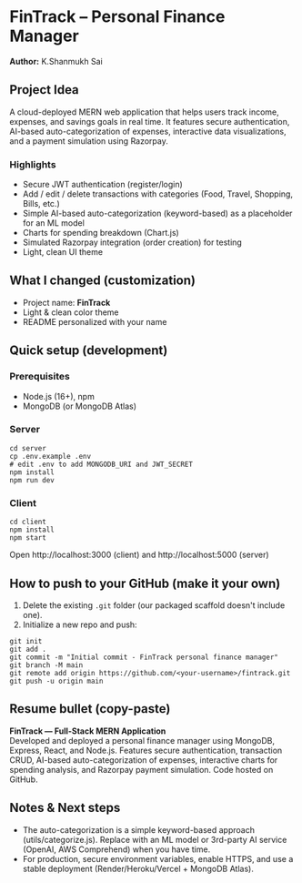 # FinTrack – Personal Finance Manager

**Author:** K.Shanmukh Sai

## Project Idea
A cloud-deployed MERN web application that helps users track income, expenses, and savings goals in real time.
It features secure authentication, AI-based auto-categorization of expenses, interactive data visualizations, and a payment simulation using Razorpay.

### Highlights
- Secure JWT authentication (register/login)
- Add / edit / delete transactions with categories (Food, Travel, Shopping, Bills, etc.)
- Simple AI-based auto-categorization (keyword-based) as a placeholder for an ML model
- Charts for spending breakdown (Chart.js)
- Simulated Razorpay integration (order creation) for testing
- Light, clean UI theme

## What I changed (customization)
- Project name: **FinTrack**
- Light & clean color theme
- README personalized with your name

## Quick setup (development)
### Prerequisites
- Node.js (16+), npm
- MongoDB (or MongoDB Atlas)

### Server
```
cd server
cp .env.example .env
# edit .env to add MONGODB_URI and JWT_SECRET
npm install
npm run dev
```

### Client
```
cd client
npm install
npm start
```

Open http://localhost:3000 (client) and http://localhost:5000 (server)

## How to push to your GitHub (make it your own)
1. Delete the existing `.git` folder (our packaged scaffold doesn't include one).
2. Initialize a new repo and push:
```
git init
git add .
git commit -m "Initial commit - FinTrack personal finance manager"
git branch -M main
git remote add origin https://github.com/<your-username>/fintrack.git
git push -u origin main
```

## Resume bullet (copy-paste)
**FinTrack — Full-Stack MERN Application**  
Developed and deployed a personal finance manager using MongoDB, Express, React, and Node.js. Features secure authentication, transaction CRUD, AI-based auto-categorization of expenses, interactive charts for spending analysis, and Razorpay payment simulation. Code hosted on GitHub.

## Notes & Next steps
- The auto-categorization is a simple keyword-based approach (utils/categorize.js). Replace with an ML model or 3rd-party AI service (OpenAI, AWS Comprehend) when you have time.
- For production, secure environment variables, enable HTTPS, and use a stable deployment (Render/Heroku/Vercel + MongoDB Atlas).
